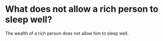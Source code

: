 # What does not allow a rich person to sleep well?

The wealth of a rich person does not allow him to sleep well.
